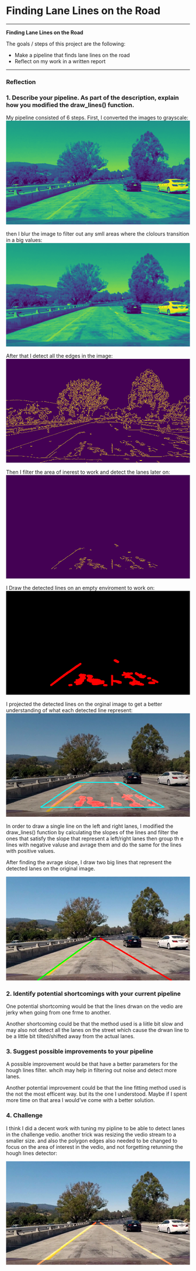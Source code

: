 [//]: # (Image References)

[image1]: ./report_images_output/gray.jpg "Grayscale"
[image2]: ./report_images_output/blur_gray.jpg "Blured Grayscale"
[image3]: ./report_images_output/edges.jpg "Edges"
[image4]: ./report_images_output/masked_edges.jpg "Masked Edges"
[image5]: ./report_images_output/line_image.jpg "Lines"
[image6]: ./report_images_output/lines_edges_array.jpg "Filtered Lines"
[image7]: ./report_images_output/output.jpg "Output"

[image8]: ./challenge_images_output/challenge_Moment.jpg "Output Challange"



# **Finding Lane Lines on the Road** 

---

**Finding Lane Lines on the Road**

The goals / steps of this project are the following:
* Make a pipeline that finds lane lines on the road
* Reflect on my work in a written report

---

### Reflection

### 1. Describe your pipeline. As part of the description, explain how you modified the draw_lines() function.

My pipeline consisted of 6 steps. First, I converted the images to grayscale:
![Grayscale][image1]

then I blur the image to filter out any smll areas where the clolours transition  in a big values:
![Blured Grayscale][image2]

After that I detect all the edges in the image:
![Edges][image3]

Then I filter the area of inerest to work and detect the lanes later on:
![Masked Edges][image4]

I Draw the detected lines on an empty enviroment to work on:
![Lines][image5]


I projected the detected lines on the orginal image to get a better understanding of what each detected line represent:
![Filtered Lines][image6]


In order to draw a single line on the left and right lanes, I modified the draw_lines() function by calculating the slopes of the lines and filter the ones that satisfy the slope that represent a left/right lanes then group th e lines with negative valuse and avrage them and do the same for the lines with positive values.

After finding the avrage slope, I draw two big lines that represent the detected lanes on the original image.

![Output][image7]



### 2. Identify potential shortcomings with your current pipeline


One potential shortcoming would be that the lines drwan on the vedio are jerky when going from one frme to another. 

Another shortcoming could be that the method used is a liitle bit slow and may also not detect all the lanes on the street which cause the drwan line to be a little bit tilted/shifted away from the actual lanes.


### 3. Suggest possible improvements to your pipeline

A possible improvement would be that have a better parameters for the hough lines filter. whcih may help in filtering out noise and detect more lanes.

Another potential improvement could be that the line fitting method used is the not the most efficent way. but its the one I  understood. Maybe if I spent more time on that area I would've come with a better solution.

### 4. Challenge

I think I did a decent work with tuning my pipline to be able to detect lanes in the challenge vedio. another trick was resizing the vedio stream to a smaller size. and also the polygon edges also needed to be changed to focus on the area of interest in the vedio, and not forgetting retunning the hough lines detector:

![Challenge][image8]


